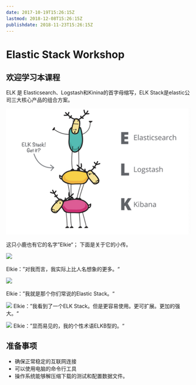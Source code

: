 ```yaml
---
date: 2017-10-19T15:26:15Z
lastmod: 2018-12-08T15:26:15Z
publishdate: 2018-11-23T15:26:15Z
---
```


# Elastic Stack Workshop

## 欢迎学习本课程


ELK 是 Elasticsearch、Logstash和Kinina的首字母缩写，ELK Stack是elastic公司三大核心产品的组合方案。

![9521567760281_.pic_hd](media/9521567760281_.pic_hd.jpg)

这只小鹿也有它的名字”Elkie“； 下面是关于它的小传。


![](https://static-www.elastic.co/v3/assets/bltefdd0b53724fa2ce/blt58ea9362fd6aaad9/5c11ee47928f832d782d0628/elk-stack-social-ads-counseling.svg)

Elkie：”对我而言，我实际上比人名想象的更多。“

![](https://static-www.elastic.co/v3/assets/bltefdd0b53724fa2ce/blt31d086822c7fd84f/5c11ee524c1d34c30b82624b/elk-stack-social-ads-meditation.svg)

Elkie：”我就是那个你们常说的Elastic Stack。“

![](https://static-www.elastic.co/v3/assets/bltefdd0b53724fa2ce/bltf7e630361d71c32a/5c11ee5fdf09df047814db2f/elk-stack-social-ads-rorschach.svg)
Elkie：”我看到了一个ELK Stack。但是更容易使用。更可扩展。更加的强大。“

![](https://static-www.elastic.co/v3/assets/bltefdd0b53724fa2ce/blt4d8cdb8b0187854d/5c11ee6cd4785dff77a3f413/elk-stack-social-ads-elkb.svg)
Elkie：”显而易见的，我的个性术语ELKB型的。“


## 准备事项

* 确保正常稳定的互联网连接
* 可以使用电脑的命令行工具
* 操作系统能够解压缩下载的测试和配置数据文件。



